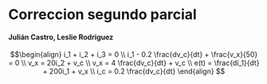 # Correccion segundo parcial 
#### Julián Castro, Leslie Rodriguez
$$\begin{align}
i_1 + i_2 + i_3 = 0 \\
i_1 - 0.2 \frac{dv_c}{dt} + \frac{v_x}{50} = 0 \\
v_x = 20i_2 + v_c \\
v_x = 4 \frac{dv_c}{dt} + v_c \\
e(t) = \frac{di_1}{dt} + 200i_1 + v_x \\
i_c = 0.2 \frac{dv_c}{dt}
\end{align} $$

